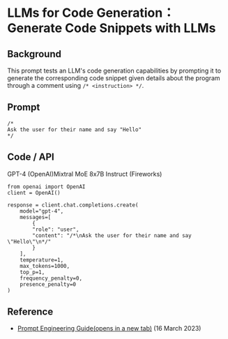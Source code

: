 # LLMs for Code Generation：Generate Code Snippets with LLMs

## Background

This prompt tests an LLM's code generation capabilities by prompting it to generate the corresponding code snippet given details about the program through a comment using `/* <instruction> */`.

## Prompt

```
/*
Ask the user for their name and say "Hello"
*/
```



## Code / API

GPT-4 (OpenAI)Mixtral MoE 8x7B Instruct (Fireworks)

```
from openai import OpenAI
client = OpenAI()
 
response = client.chat.completions.create(
    model="gpt-4",
    messages=[
        {
        "role": "user",
        "content": "/*\nAsk the user for their name and say \"Hello\"\n*/"
        }
    ],
    temperature=1,
    max_tokens=1000,
    top_p=1,
    frequency_penalty=0,
    presence_penalty=0
)
```





## Reference

- [Prompt Engineering Guide(opens in a new tab)](https://www.promptingguide.ai/introduction/examples#code-generation) (16 March 2023)
